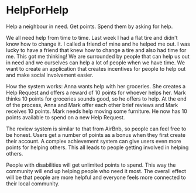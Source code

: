 # HelpForHelp
Help a neighbour in need. Get points. Spend them by asking for help.

We all need help from time to time. Last week I had a flat tire and didn't know how to change it. I called a friend of mine and he helped me out. I was lucky to have a friend that knew how to change a tire and also had time for me.
This got me thinking! We are surrounded by people that can help us out in need and we ourselves can help a lot of people when we have time. We want to create an application that creates incentives for people to help out and make social involvement easier.

How the system works:
Anna wants help with her groceries. She creates a Help Request and offers a reward of 10 points for whoever helps her. Mark thinks 10 points for groceries sounds good, so he offers to help. At the end of the process, Anna and Mark offer each other brief reviews and Mark receives 10 points.
Mark needs help moving some furniture. He now has 10 points available to spend on a new Help Request.

The review system is similar to that from AirBnb, so people can feel free to be honest.
Users get a number of points as a bonus when they first create their account.  A complex achievement system can give users even more points for helping others. This all leads to people getting involved in helping others.

People with disabilities will get unlimited points to spend. This way the community will end up helping people who need it most.
The overall effect will be that people are more helpful and everyone feels more connected to their local community.
